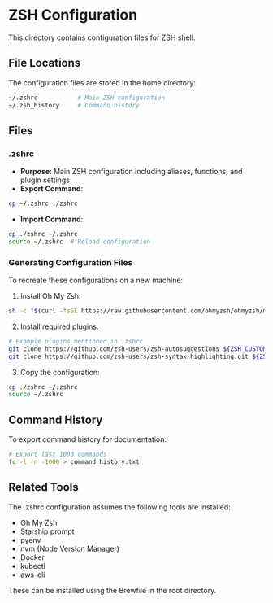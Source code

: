 # ZSH Configuration

This directory contains configuration files for ZSH shell.

## File Locations

The configuration files are stored in the home directory:
```bash
~/.zshrc           # Main ZSH configuration
~/.zsh_history     # Command history
```

## Files

### .zshrc
- **Purpose**: Main ZSH configuration including aliases, functions, and plugin settings
- **Export Command**:
```bash
cp ~/.zshrc ./zshrc
```
- **Import Command**:
```bash
cp ./zshrc ~/.zshrc
source ~/.zshrc  # Reload configuration
```

### Generating Configuration Files
To recreate these configurations on a new machine:

1. Install Oh My Zsh:
```bash
sh -c "$(curl -fsSL https://raw.githubusercontent.com/ohmyzsh/ohmyzsh/master/tools/install.sh)"
```

2. Install required plugins:
```bash
# Example plugins mentioned in .zshrc
git clone https://github.com/zsh-users/zsh-autosuggestions ${ZSH_CUSTOM:-~/.oh-my-zsh/custom}/plugins/zsh-autosuggestions
git clone https://github.com/zsh-users/zsh-syntax-highlighting.git ${ZSH_CUSTOM:-~/.oh-my-zsh/custom}/plugins/zsh-syntax-highlighting
```

3. Copy the configuration:
```bash
cp ./zshrc ~/.zshrc
source ~/.zshrc
```

## Command History

To export command history for documentation:
```bash
# Export last 1000 commands
fc -l -n -1000 > command_history.txt
```

## Related Tools

The .zshrc configuration assumes the following tools are installed:
- Oh My Zsh
- Starship prompt
- pyenv
- nvm (Node Version Manager)
- Docker
- kubectl
- aws-cli

These can be installed using the Brewfile in the root directory. 